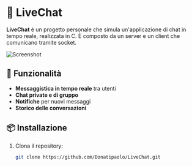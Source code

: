 # 💬 LiveChat

**LiveChat** è un progetto personale che simula un'applicazione di chat in tempo reale, realizzata in C. È composto da un server e un client che comunicano tramite socket.

![Screenshot](./screenshot.png)

## 🚀 Funzionalità

- **Messaggistica in tempo reale** tra utenti
- **Chat private e di gruppo**
- **Notifiche** per nuovi messaggi
- **Storico delle conversazioni**

## 📦 Installazione

1. Clona il repository:

   ```bash
   git clone https://github.com/Donatipaolo/LiveChat.git

